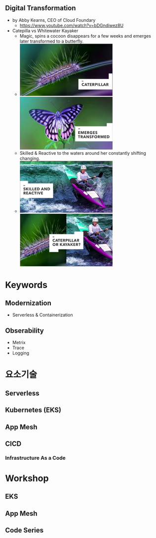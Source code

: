## Digital Transformation
- by Abby Kearns, CEO of Cloud Foundary
  - https://www.youtube.com/watch?v=bDGndiwez8U
- Catepilla vs Whitewater Kayaker
  - Magic, spins a cocoon disappears for a few weeks and emerges later transformed to a butterfly.
  - <img src="./images/image-001.jpg" width="300"><img src="./images/image-002.jpg" width="300">
  - Skilled & Reactive to the waters around her constantly shifting changing.
  - <img src="./images/image-003.jpg" width="300"><img src="./images/image-004.jpg" width="300">
    

# Keywords
## Modernization 
 - Serverless & Containerization 

## Obserability
 - Metrix
 - Trace
 - Logging


# 요소기술
## Serverless
## Kubernetes (EKS)
## App Mesh
## CICD
### Infrastructure As a Code


# Workshop
## EKS
## App Mesh
## Code Series